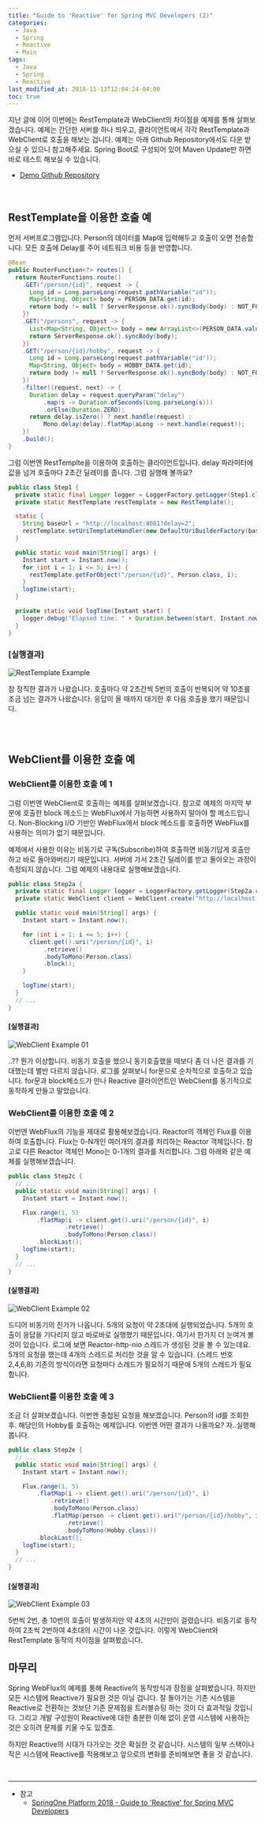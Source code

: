 ```yaml
---
title: "Guide to 'Reactive' for Spring MVC Developers (2)"
categories: 
  - Java
  - Spring
  - Reactive
  - Main
tags:
  - Java
  - Spring
  - Reactive  
last_modified_at: 2018-11-13T12:04:24-04:00
toc: true
---
```


지난 글에 이어 이번에는 RestTemplate과 WebClient의 차이점을 예제를 통해 살펴보겠습니다. 예제는 간단한 서버를 하나 띄우고, 클라이언트에서 각각 RestTemplate과 WebClient로 호출을 해보는 겁니다. 예제는 아래 Github Repository에서도 다운 받으실 수 있으니 참고해주세요. Spring Boot로 구성되어 있어 Maven Update만 하면 바로 테스트 해보실 수 있습니다.

- [Demo Github Repository](https://github.com/sungjun221/reactive-for-webmvc)

<br>

RestTemplate을 이용한 호출 예
-

먼저 서버프로그램입니다. Person의 데이터를 Map에 입력해두고 호출이 오면 전송합니다. 모든 호출에 Delay를 주어 네트워크 비용 등을 반영합니다.

~~~java
@Bean
public RouterFunction<?> routes() {
  return RouterFunctions.route()
    .GET("/person/{id}", request -> {
      Long id = Long.parseLong(request.pathVariable("id"));
      Map<String, Object> body = PERSON_DATA.get(id);
      return body != null ? ServerResponse.ok().syncBody(body) : NOT_FOUND;
    })
    .GET("/persons", request -> {
      List<Map<String, Object>> body = new ArrayList<>(PERSON_DATA.values());
      return ServerResponse.ok().syncBody(body);
    })
    .GET("/person/{id}/hobby", request -> {
      Long id = Long.parseLong(request.pathVariable("id"));
      Map<String, Object> body = HOBBY_DATA.get(id);
      return body != null ? ServerResponse.ok().syncBody(body) : NOT_FOUND;
    })
    .filter((request, next) -> {
      Duration delay = request.queryParam("delay")
          .map(s -> Duration.ofSeconds(Long.parseLong(s)))
          .orElse(Duration.ZERO);
      return delay.isZero() ? next.handle(request) :
          Mono.delay(delay).flatMap(aLong -> next.handle(request));
    })
    .build();
}
~~~

그럼 이번엔 RestTemplte을 이용하여 호출하는 클라이언트입니다. delay 파라미터에 값을 넘겨 호출마다 2초간 딜레이를 줍니다. 그럼 실행해 볼까요?

~~~java
public class Step1 {
  private static final Logger logger = LoggerFactory.getLogger(Step1.class);
  private static RestTemplate restTemplate = new RestTemplate();

  static {
    String baseUrl = "http://localhost:8081?delay=2";
    restTemplate.setUriTemplateHandler(new DefaultUriBuilderFactory(baseUrl));
  }

  public static void main(String[] args) {
    Instant start = Instant.now();
    for (int i = 1; i <= 5; i++) {
      restTemplate.getForObject("/person/{id}", Person.class, i);
    }
    logTime(start);
  }

  private static void logTime(Instant start) {
    logger.debug("Elapsed time: " + Duration.between(start, Instant.now()).toMillis() + "ms");
  }
}
~~~

### [실행결과]

![RestTemplate Example](https://user-images.githubusercontent.com/4060030/48671555-597b1000-eb6d-11e8-8a5f-ef2dd6fb3f67.png "RestTemplate Example")

참 정직한 결과가 나왔습니다. 호출마다 약 2초간씩 5번의 호출이 반복되어 약 10초를 조금 넘는 결과가 나왔습니다. 응답이 올 때까지 대기한 후 다음 호출을 했기 때문입니다. 

<br>
<br>

WebClient를 이용한 호출 예
-

### WebClient를 이용한 호출 예 1

그럼 이번엔 WebClient로 호출하는 예제를 살펴보겠습니다. 참고로 예제의 마지막 부분에 호출한 block 메소드는 WebFlux에서 가능하면 사용하지 말아야 할 메소드입니다. Non-Blocking I/O 기반인 WebFlux에서 block 메소드를 호출하면 WebFlux를 사용하는 의미가 없기 때문입니다. 

예제에서 사용한 이유는 비동기로 구독(Subscribe)하여 호출하면 비동기답게 호출만 하고 바로 돌아와버리기 때문입니다. 서버에 가서 2초간 딜레이를 받고 돌아오는 과정이 측정되지 않습니다. 그럼 예제의 내용대로 실행해보겠습니다. 

~~~java
public class Step2a {
  private static final Logger logger = LoggerFactory.getLogger(Step2a.class);
  private static WebClient client = WebClient.create("http://localhost:8081?delay=2");

  public static void main(String[] args) {
    Instant start = Instant.now();

    for (int i = 1; i <= 5; i++) {
      client.get().uri("/person/{id}", i)
          .retrieve()
          .bodyToMono(Person.class)
          .block();
    }

    logTime(start);
  }
  // ...
}
~~~

#### [실행결과]

![WebClient Example 01](https://user-images.githubusercontent.com/4060030/48671542-17ea6500-eb6d-11e8-9f8e-edf83e46df7e.png "WebClient Example 01")

..?? 뭔가 이상합니다. 비동기 호출을 했으니 동기호출했을 때보다 좀 더 나은 결과를 기대했는데 별반 다르지 않습니다. 로그를 살펴보니 for문으로 순차적으로 호출하고 있습니다. for문과 block메소드가 만나 Reactive 클라이언트인 WebClient를 동기적으로 동작하게 만들고 말았습니다.

### WebClient를 이용한 호출 예 2
이번엔 WebFlux의 기능을 제대로 활용해보겠습니다. Reactor의 객체인 Flux를 이용하여 호출합니다. Flux는 0-N개인 여러개의 결과를 처리하는 Reactor 객체입니다. 참고로 다른 Reactor 객체인 Mono는 0-1개의 결과를 처리합니다. 그럼 아래와 같은 예제를 실행해보겠습니다.

~~~java
public class Step2c {
  // ...
  public static void main(String[] args) {
    Instant start = Instant.now();

    Flux.range(1, 5)
        .flatMap(i -> client.get().uri("/person/{id}", i)
                .retrieve()
                .bodyToMono(Person.class))
        .blockLast();
    logTime(start);
  }
  // ...
}
~~~

#### [실행결과]

![WebClient Example 02](https://user-images.githubusercontent.com/4060030/48671483-38fe8600-eb6c-11e8-83d9-6bbbb2c68ae2.png "WebClient Example 02")

드디어 비동기의 진가가 나옵니다. 5개의 요청이 약 2초대에 실행되었습니다. 5개의 호출이 응답을 기다리지 않고 바로바로 실행했기 때문입니다. 여기서 한가지 더 눈여겨 볼 것이 있습니다. 로그에 보면 Reactor-http-nio 스레드가 생성된 것을 볼 수 있는데요. 5개의 요청을 했는데 4개의 스레드로 처리한 것을 알 수 있습니다. (스레드 번호 2,4,6,8) 기존의 방식이라면 요청마다 스레드가 필요하기 때문에 5개의 스레드가 필요합니다. 

### WebClient를 이용한 호출 예 3

조금 더 살펴보겠습니다. 이번엔 중첩된 요청을 해보겠습니다. Person의 id를 조회한 후. 해당인의 Hobby를 호출하는 예제입니다. 이번엔 어떤 결과가 나올까요? 자..실행해봅니다.

~~~java
public class Step2e {
  // ...
  public static void main(String[] args) {
    Instant start = Instant.now();

    Flux.range(1, 5)
        .flatMap(i -> client.get().uri("/person/{id}", i)
            .retrieve()
            .bodyToMono(Person.class)
            .flatMap(person -> client.get().uri("/person/{id}/hobby", i)
                .retrieve()
                .bodyToMono(Hobby.class)))
        .blockLast();
    logTime(start);
  }
  // ...
}
~~~

#### [실행결과]

![WebClient Example 03](https://user-images.githubusercontent.com/4060030/48671588-005fac00-eb6e-11e8-89a8-baae641fae6d.png "WebClient Example 03")

5번씩 2번, 총 10번의 호출이 발생하지만 약 4초의 시간만이 걸렸습니다. 비동기로 동작하여 2초씩 2번하여 4초대의 시간이 나온 것입니다. 이렇게 WebClient와 RestTemplate 동작의 차이점을 살펴봤습니다.

마무리
-

Spring WebFlux의 예제를 통해 Reactive의 동작방식과 장점을 살펴봤습니다. 하지만 모든 시스템에 Reactive가 필요한 것은 아닐 겁니다. 잘 돌아가는 기존 시스템을 Reactive로 전환하는 것보단 기존 문제점을 트러블슈팅 하는 것이 더 효과적일 것입니다. 그리고 개발 구성원이 Reactive에 대한 충분한 이해 없이 운영 시스템에 사용하는 것은 오히려 문제를 키울 수도 있겠죠.

하지만 Reactive의 시대가 다가오는 것은 확실한 것 같습니다. 시스템의 일부 스택이나 작은 시스템에 Reactive를 적용해보고 앞으로의 변화를 준비해보면 좋을 것 같습니다.

<br>

- - -
* 참고
  - [SpringOne Platform 2018 - Guide to 'Reactive' for Spring MVC Developers](https://content.pivotal.io/springone-platform-2018/guide-to-reactive-for-spring-mvc-developers)